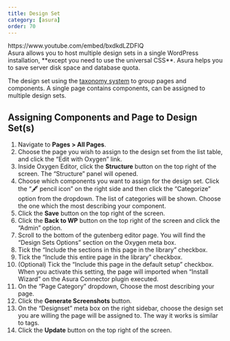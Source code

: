 ```yaml
---
title: Design Set
category: [asura]
order: 70
---
```


<div class="wp-block-embed__wrapper">https://www.youtube.com/embed/bxdkdLZDFlQ </div>Asura allows you to host multiple design sets in a single WordPress installation, **except you need to use the universal CSS**. Asura helps you to save server disk space and database quota.

The design set using the [taxonomy system](https://developer.wordpress.org/plugins/taxonomies) to group pages and components. A single page contains components, can be assigned to multiple design sets.

## Assigning Components and Page to Design Set(s)

1. Navigate to **Pages &gt; All Pages**.
2. Choose the page you wish to assign to the design set from the list table, and click the “Edit with Oxygen” link.
3. Inside Oxygen Editor, click the **Structure** button on the top right of the screen. The “Structure” panel will opened.
4. Choose which components you want to assign for the design set. Click the “🖋 pencil icon” on the right side and then click the “Categorize” option from the dropdown. The list of categories will be shown. Choose the one which the most describing your component.
5. Click the **Save** button on the top right of the screen.
6. Click the **Back to WP** button on the top right of the screen and click the “Admin” option.
7. Scroll to the bottom of the gutenberg editor page. You will find the “Design Sets Options” section on the Oxygen meta box.
8. Tick the “Include the sections in this page in the library” checkbox.
9. Tick the “Include this entire page in the library” checkbox.
10. (Optional) Tick the “Include this page in the default setup” checkbox. When you activate this setting, the page will imported when “Install Wizard” on the Asura Connector plugin executed.
11. On the “Page Category” dropdown, Choose the most describing your page.
12. Click the **Generate Screenshots** button.
13. On the “Designset” meta box on the right sidebar, choose the design set you are willing the page will be assigned to. The way it works is similar to tags.
14. Click the **Update** button on the top right of the screen.